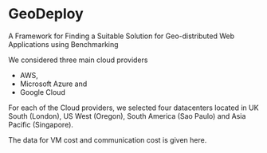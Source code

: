 # GeoDeploy

A Framework for Finding a Suitable Solution for Geo-distributed Web Applications using Benchmarking	

We considered three main cloud providers 
- AWS, 
- Microsoft Azure and
- Google Cloud 

For each of the Cloud providers, we selected four datacenters located in UK South (London), US West (Oregon), South America (Sao Paulo) and Asia Pacific (Singapore).

The data for VM cost and communication cost is given here.
